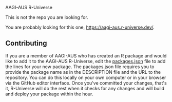 AAGI-AUS R-Universe

This is not the repo you are looking for.

You are probably looking for this one, <https://aagi-aus.r-universe.dev/>.

## Contributing

If you are a member of AAGI-AUS who has created an R package and would like to add it to the AAGI-AUS R-Universe, edit the [packages.json](https://github.com/AAGI-AUS/aagi-aus.r-universe.dev/blob/main/packages.json) file to add the lines for your new package.
The packages.json file requires you to provide the package name as in the DESCRIPTION file and the URL to the repository.
You can do this locally on your own computer or in your browser via the GitHub editor interface.
Once you've committed your changes, that's it, R-Universe will do the rest when it checks for any changes and will build and deploy your package within the hour.
